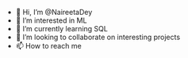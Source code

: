 - 👋 Hi, I’m @NaireetaDey
- 👀 I’m interested in ML
- 🌱 I’m currently learning SQL
- 💞️ I’m looking to collaborate on interesting projects
- 📫 How to reach me 

<!---
NaireetaDey/NaireetaDey is a ✨ special ✨ repository because its `README.md` (this file) appears on your GitHub profile.
You can click the Preview link to take a look at your changes.
--->
